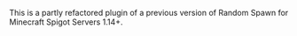 This is a partly refactored plugin of a previous version of Random Spawn for Minecraft Spigot Servers 1.14+.
